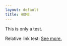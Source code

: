 ```yaml
---
layout: default
title: HOME
---
```



<!--<h1> Moved To <a href="https://pulongma.github.io" target="blank">https://pulongma.github.io </a> </h1> -->

This is only a test. 

Relative link test: <a href="/_research/test.md" target="blank">See more.</a>
